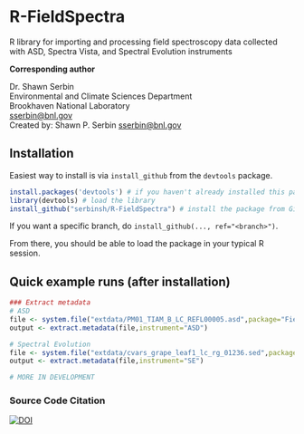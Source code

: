 # R-FieldSpectra
R library for importing and processing field spectroscopy data collected with ASD, Spectra Vista, and Spectral Evolution instruments

**Corresponding author**

Dr. Shawn Serbin <br>
Environmental and Climate Sciences Department <br>
Brookhaven National Laboratory <br>
sserbin@bnl.gov <br>
Created by: Shawn P. Serbin <sserbin@bnl.gov> <br>


## Installation
Easiest way to install is via `install_github` from the `devtools` package.

```R
install.packages('devtools') # if you haven't already installed this package and dependencies
library(devtools) # load the library
install_github("serbinsh/R-FieldSpectra") # install the package from GitHub
```

If you want a specific branch, do `install_github(..., ref="<branch>")`.

From there, you should be able to load the package in your typical R session.

## Quick example runs (after installation)
```R
### Extract metadata
# ASD
file <- system.file("extdata/PM01_TIAM_B_LC_REFL00005.asd",package="FieldSpectra")
output <- extract.metadata(file,instrument="ASD")

# Spectral Evolution
file <- system.file("extdata/cvars_grape_leaf1_lc_rg_01236.sed",package="FieldSpectra")
output <- extract.metadata(file,instrument="SE")

# MORE IN DEVELOPMENT
```

### Source Code Citation
[![DOI](https://zenodo.org/badge/9887372.svg)](https://zenodo.org/badge/latestdoi/9887372)

